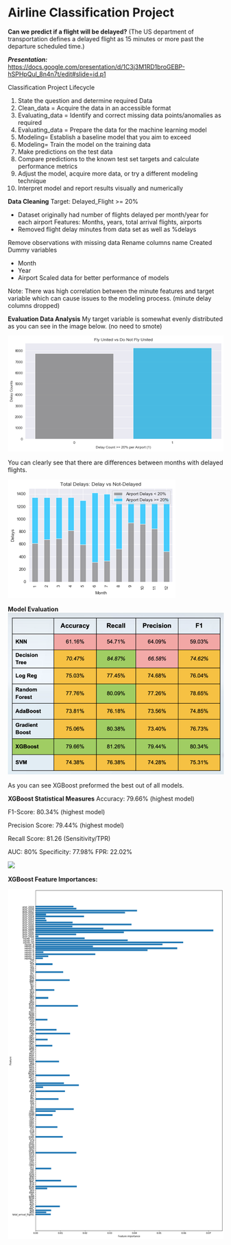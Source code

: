 # Airline Classification Project

**Can we predict if a flight will be delayed?**
(The US department of transportation defines a delayed flight as 15 minutes or more past the departure scheduled time.)

***Presentation:***
https://docs.google.com/presentation/d/1C3j3M1RD1broGEBP-hSPHpQul_8n4n7t/edit#slide=id.p1

Classification Project Lifecycle
1. State the question and determine required Data
2. Clean_data = Acquire the data in an accessible format
3. Evaluating_data = Identify and correct missing data points/anomalies as required
4. Evaluating_data = Prepare the data for the machine learning model  
5. Modeling= Establish a baseline model that you aim to exceed
6. Modeling= Train the model on the training data
7. Make predictions on the test data
8. Compare predictions to the known test set targets and calculate performance metrics
9. Adjust the model, acquire more data, or try a different modeling technique
10. Interpret model and report results visually and numerically


**Data Cleaning**
Target: Delayed_Flight >= 20%
- Dataset originally had number of flights delayed per month/year for each airport
Features: Months, years, total arrival flights, airports
- Removed flight delay minutes from data set as well as %delays

Remove observations with missing data
Rename columns name
Created Dummy variables
- Month
- Year
- Airport
Scaled data for better performance of models

Note: There was high correlation between the minute features and target variable which can cause issues to the modeling process. (minute delay columns dropped)

**Evaluation Data Analysis**
My target variable is somewhat evenly distributed as you can see in the image below. (no need to smote)

![](target_image.png)

You can clearly see that there are differences between months with delayed flights.

![](monthly_delays.png)


**Model Evaluation**
![](model_eval.png)

As you can see XGBoost preformed the best out of all models.

**XGBoost Statistical Measures**
Accuracy: 79.66%
(highest model)

F1-Score: 80.34%
(highest model)

Precision Score: 79.44%
(highest model)

Recall Score: 81.26
(Sensitivity/TPR)

AUC: 80%
Specificity: 77.98%
FPR: 22.02%

![](XGB_confmatrix.png)

**XGBoost Feature Importances:**

![](XGB_featureimportances.png)
